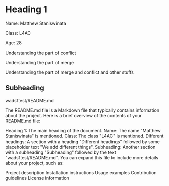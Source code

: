 # Heading 1

Name: Matthew Staniswinata

Class: L4AC

Age: 28

Understanding the part of conflict

Understanding the part of merge

Understanding the part of merge and conflict and other stuffs

## Subheading

wads1test/README.md

The README.md file is a Markdown file that typically contains information about the project.
 Here is a brief overview of the contents of your README.md file:

Heading 1: The main heading of the document.
Name: The name "Matthew Staniswinata" is mentioned.
Class: The class "L4AC" is mentioned.
Different headings: A section with a heading "Different headings" followed by some placeholder text "We add different things".
Subheading: Another section with a subheading "Subheading" followed by the text "wads1test/README.md".
You can expand this file to include more details about your project, such as:

Project description
Installation instructions
Usage examples
Contribution guidelines
License information
